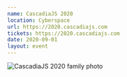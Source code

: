 ```yaml
---
name: CascadiaJS 2020
location: Cyberspace
url: https://2020.cascadiajs.com
tickets: https://2020.cascadiajs.com
date: 2020-09-01
layout: event
---
```

![CascadiaJS 2020 family photo](http://2020.cascadiajs.com/images/cjs20-family.jpg)